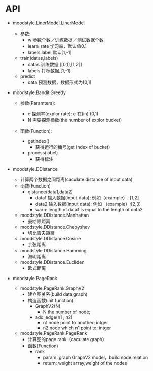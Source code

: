 API
=========

+ moodstyle.LinerModel.LinerModel
    - 参数:
        - w 参数个数／训练数据／测试数据个数
        - learn_rate 学习率，默认值0.1
        - labels label,默认[1,-1] 
    - train(datas,labels)
        - datas 训练数据,[[0,1],[1,2]]
        - labels 打标数据,[1,-1]
    - predict
        - data 预测数据，数据形式为[0,1]


+ moodstyle.Bandit.Greedy 
    
    - 参数(Paramters):
        - e 探测率(explor rate); e 在(in) (0,1)
        - N 需要探测桶数(the number of explor bucket)

    - 函数(Function):
        - getIndex()
            - 获得运行的桶号(get index of bucket)
        - process(label)
            - 获得标注 


+ moodstyle.DDistance
    - 计算两个数据之间距离(caculate distance of input data)
    - 函数(Function)
        - distance(data1,data2)
            - data1 输入数据(input data); 例如（example）: [1,2]
            - data2 输入数据(input data); 例如 （example）:[2,3]
            - warn: length of data1 is equal to the length of data2 
    - moodstyle.DDistance.Manhattan
        - 曼哈顿距离
    - moodstyle.DDistance.Chebyshev
        - 切比雪夫距离
    - moodstyle.DDistance.Cosine
        - 余弦距离
    - moodstyle.DDistance.Hamming
        - 海明距离
    - moodstyle.DDistance.Eucliden
        - 欧式距离 

+ moodstyle.PageRank
    - moodstyle.PageRank.GraphV2
        - 建立图关系(build data graph) 
        - 构造函数(init function):
            - GraphV2(N)
                - N the number of node;
            - add_edge(n1 , n2)
                - n1 node point to another; intger
                - n2 node which n1 point to;  intger
    - moodstyle.PageRank.PageRank
        - 计算图的page rank（caculate graph）
        - 函数(Function) 
            - rank
                - param: graph GraphV2 model，build node relation
                - return: weight array,weight of the nodes

